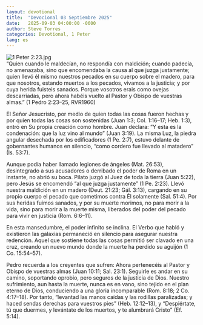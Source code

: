 ```yaml
---
layout: devotional
title:  "Devocional 03 Septiembre 2025"
date:   2025-09-03 04:00:00 -0600
author: Steve Torres
categories: Devotional, 1 Peter
lang: es
---
```

<img src="https://sitemedia.esteeb.com/file/esteebcomsitemedia/devotional_images/1+Peter/ES-1Pe-2_23.jpg?raw=true" alt="1 Peter 2:23.jpg" style="max-width: 100%; height: auto;">

<div class="scripture">
   “Quien cuando le maldecían, no respondía con maldición; cuando padecía, no amenazaba, sino que encomendaba la causa al que juzga justamente; quien llevó él mismo nuestros pecados en su cuerpo sobre el madero, para que nosotros, estando muertos a los pecados, vivamos a la justicia; y por cuya herida fuisteis sanados. Porque vosotros erais como ovejas descarriadas, pero ahora habéis vuelto al Pastor y Obispo de vuestras almas.” (1 Pedro 2:23–25, RVR1960)
</div>

El Señor Jesucristo, por medio de quien todas las cosas fueron hechas y por quien todas las cosas son sostenidas (Juan 1:3; Col. 1:16–17; Heb. 1:3), entró en Su propia creación como hombre. Juan declara: “Y esta es la condenación: que la luz vino al mundo” (Juan 3:19). La misma Luz, la piedra angular desechada por los edificadores (1 Pe. 2:7), estuvo delante de gobernantes humanos en silencio, “como cordero fue llevado al matadero” (Is. 53:7).

Aunque podía haber llamado legiones de ángeles (Mat. 26:53), desintegrado a sus acusadores o derribado el poder de Roma en un instante, no abrió su boca. Pilato juzgó al Juez de toda la tierra (Juan 5:22), pero Jesús se encomendó “al que juzga justamente” (1 Pe. 2:23). Llevó nuestra maldición en un madero (Deut. 21:23; Gál. 3:13), cargando en su propio cuerpo el pecado que cometimos contra Él solamente (Sal. 51:4). Por sus heridas fuimos sanados, y por su muerte morimos, no para morir a la vida, sino para morir a la muerte misma, liberados del poder del pecado para vivir en justicia (Rom. 6:6–11).

En esta mansedumbre, el poder infinito se inclina. El Verbo que habló y existieron las galaxias permaneció en silencio para asegurar nuestra redención. Aquel que sostiene todas las cosas permitió ser clavado en una cruz, creando un nuevo mundo donde la muerte ha perdido su aguijón (1 Co. 15:54–57).

Pedro recuerda a los creyentes que sufren: Ahora pertenecéis al Pastor y Obispo de vuestras almas (Juan 10:11; Sal. 23:1). Seguirle es andar en su camino, soportando oprobio, pero seguros de la justicia de Dios. Nuestro sufrimiento, aun hasta la muerte, nunca es en vano, sino tejido en el plan eterno de Dios, conduciendo a una gloria incomparable (Rom. 8:18; 2 Co. 4:17–18). Por tanto, “levantad las manos caídas y las rodillas paralizadas; y haced sendas derechas para vuestros pies” (Heb. 12:12–13), y “Despiértate, tú que duermes, y levántate de los muertos, y te alumbrará Cristo” (Ef. 5:14).
